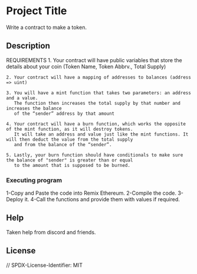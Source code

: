# Project Title

Write a contract to make a token.

## Description

 REQUIREMENTS
    1. Your contract will have public variables that store the details about your coin (Token Name, Token Abbrv., Total Supply)
    
    2. Your contract will have a mapping of addresses to balances (address => uint)
    
    3. You will have a mint function that takes two parameters: an address and a value. 
       The function then increases the total supply by that number and increases the balance 
       of the “sender” address by that amount
       
    4. Your contract will have a burn function, which works the opposite of the mint function, as it will destroy tokens. 
       It will take an address and value just like the mint functions. It will then deduct the value from the total supply 
       and from the balance of the “sender”.
       
    5. Lastly, your burn function should have conditionals to make sure the balance of "sender" is greater than or equal 
       to the amount that is supposed to be burned.


### Executing program

1-Copy and Paste the code into Remix Ethereum.
2-Compile the code.
3-Deploy it.
4-Call the functions and provide them with values if required.

## Help
Taken help from discord and friends.

## License
// SPDX-License-Identifier: MIT
